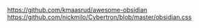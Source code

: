 https://github.com/kmaasrud/awesome-obsidian
https://github.com/nickmilo/Cybertron/blob/master/obsidian.css
